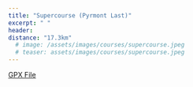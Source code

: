 ```yaml
---
title: "Supercourse (Pyrmont Last)"
excerpt: " "
header:
distance: "17.3km"
  # image: /assets/images/courses/supercourse.jpeg
  # teaser: assets/images/courses/supercourse.jpeg
---
```


<div class="strava-embed-placeholder" data-embed-type="route" data-embed-id="3389904523352933810" data-full-width="true" data-style="standard" data-map-hash="12.74/-33.86361/151.20878" data-club-id="109154" data-from-embed="false"></div><script src="https://strava-embeds.com/embed.js"></script>

<a href="\assets\gpx_files\supercourse-pyrmont-last.gpx">GPX File</a>
